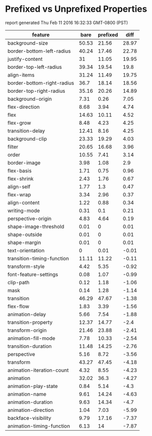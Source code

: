 # Prefixed vs Unprefixed Properties

report generated Thu Feb 11 2016 16:32:33 GMT-0800 (PST)

feature                    | bare  | prefixed | diff 
-------------------------- | ----- | -------- | -----
background-size            | 50.53 | 21.56    | 28.97
border-bottom-left-radius  | 40.24 | 17.46    | 22.78
justify-content            | 31    | 11.05    | 19.95
border-top-left-radius     | 39.34 | 19.54    | 19.8 
align-items                | 31.24 | 11.49    | 19.75
border-bottom-right-radius | 36.7  | 18.14    | 18.56
border-top-right-radius    | 35.16 | 20.26    | 14.89
background-origin          | 7.31  | 0.26     | 7.05 
flex-direction             | 8.68  | 3.94     | 4.74 
flex                       | 14.63 | 10.11    | 4.52 
flex-grow                  | 8.48  | 4.23     | 4.25 
transition-delay           | 12.41 | 8.16     | 4.25 
background-clip            | 23.33 | 19.29    | 4.03 
filter                     | 20.65 | 16.68    | 3.96 
order                      | 10.55 | 7.41     | 3.14 
border-image               | 3.98  | 1.08     | 2.9  
flex-basis                 | 1.71  | 0.75     | 0.96 
flex-shrink                | 2.43  | 1.76     | 0.67 
align-self                 | 1.77  | 1.3      | 0.47 
flex-wrap                  | 3.34  | 2.96     | 0.37 
align-content              | 1.22  | 0.88     | 0.34 
writing-mode               | 0.31  | 0.1      | 0.21 
perspective-origin         | 4.83  | 4.64     | 0.19 
shape-image-threshold      | 0.01  | 0        | 0.01 
shape-outside              | 0.01  | 0        | 0.01 
shape-margin               | 0.01  | 0        | 0.01 
text-orientation           | 0     | 0.01     | -0.01
transition-timing-function | 11.11 | 11.22    | -0.11
transform-style            | 4.42  | 5.35     | -0.92
font-feature-settings      | 0.08  | 1.07     | -0.99
clip-path                  | 0.12  | 1.18     | -1.06
mask                       | 0.14  | 1.28     | -1.14
transition                 | 46.29 | 47.67    | -1.38
flex-flow                  | 1.83  | 3.39     | -1.56
animation-delay            | 5.66  | 7.54     | -1.88
transition-property        | 12.37 | 14.77    | -2.4 
transform-origin           | 21.46 | 23.88    | -2.41
animation-fill-mode        | 7.78  | 10.33    | -2.54
transition-duration        | 11.48 | 14.25    | -2.76
perspective                | 5.16  | 8.72     | -3.56
transform                  | 43.27 | 47.45    | -4.18
animation-iteration-count  | 4.32  | 8.55     | -4.23
animation                  | 32.02 | 36.3     | -4.27
animation-play-state       | 0.84  | 5.14     | -4.3 
animation-name             | 9.61  | 14.24    | -4.63
animation-duration         | 9.63  | 14.34    | -4.7 
animation-direction        | 1.04  | 7.03     | -5.99
backface-visibility        | 9.79  | 17.16    | -7.37
animation-timing-function  | 6.13  | 14       | -7.87

